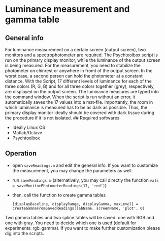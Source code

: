# Luminance measurement and gamma table

## General info

For luminance measurement on a certain screen (output screen), two monitors and a spectrophotometer are required. 
The Psychtoolbox script is run on the primary display monitor, while the luminance of the output screen is being measured. For the measurement, you need to stabilize the photometer on chinrest or anywhere in fromt of the output screen. In the worst case, a second person can hold the photometer at a constant distance. With the Script, 17 different levels of luminance for each of the three colors (R, G, B) and for all three colors together (grey), respectively, are displayed on the output screen. The luminance measures are typed into the command window.
When the script is run without an error, it automatically saves the 17 values into a mat-file.
Importantly, the room in which luminance is measured has to be as dark as possible. Thus, the primary display monitor ideally should be covered with dark tissue during the procedure if it is not isolated.
## Required softwares:
- Ideally Linux OS
- Matlab/Octave
- Psychtoolbox

## Operation

- open `saveReadings.m` and edit the general info. If you want to customize the measurement, you may change the parameters as well.
- run `saveReadings.m` (alternatively, you may call directly the function `vals = saveMonitorPhotometerReadings(17, 'red')`)
  
- then, call the function to create gamma tables

  `[displayBaseline, displayRange, displayGamma, maxLevel] = createGammaFromSavedReadings(labName, screenName, 'plot', 0)`

Two gamma tables and two spline tables will be saved: one with RGB and one with gray. You need to decide which one is used (default for experiments: rgb_gamma).
If you want to make further customization please dig into the scripts.
